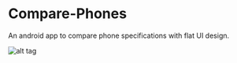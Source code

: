 # Compare-Phones

An android app to compare phone specifications with flat UI design.

![alt tag](http://imgur.com/hQGL4qb)
